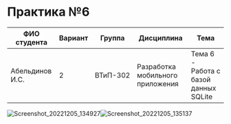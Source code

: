 # Практика №6

| ФИО студента | Вариант | Группа | Дисциплина| Тема |
| ------ | ------ | ------ | ------ | ------ |
| Абельдинов И.С. | 2 | ВТиП-302 | Разработка мобильного приложения | Тема 6 - Работа с базой данных SQLite |

![Screenshot_20221205_134927](https://user-images.githubusercontent.com/71010650/205583868-117dd42c-3fd3-498f-9536-c1a0452719f8.png)![Screenshot_20221205_135137](https://user-images.githubusercontent.com/71010650/205583954-473cec92-5560-495a-8862-6fa21f637bc8.png)
